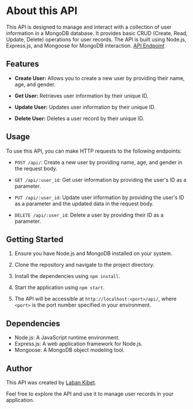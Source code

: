 # About this API

This API is designed to manage and interact with a collection of user information in a MongoDB database. It provides basic CRUD (Create, Read, Update, Delete) operations for user records. The API is built using Node.js, Express.js, and Mongoose for MongoDB interaction.
[API Endpoint](https://hngx-internship-rest-api.onrender.com/api/persons)

## Features

- **Create User:** Allows you to create a new user by providing their name, age, and gender.

- **Get User:** Retrieves user information by their unique ID.

- **Update User:** Updates user information by their unique ID.

- **Delete User:** Deletes a user record by their unique ID.

## Usage

To use this API, you can make HTTP requests to the following endpoints:

- `POST /api/`: Create a new user by providing name, age, and gender in the request body.

- `GET /api/:user_id`: Get user information by providing the user's ID as a parameter.

- `PUT /api/:user_id`: Update user information by providing the user's ID as a parameter and the updated data in the request body.

- `DELETE /api/:user_id`: Delete a user by providing their ID as a parameter.

## Getting Started

1. Ensure you have Node.js and MongoDB installed on your system.

2. Clone the repository and navigate to the project directory.

3. Install the dependencies using `npm install`.

4. Start the application using `npm start`.

5. The API will be accessible at `http://localhost:<port>/api/`, where `<port>` is the port number specified in your environment.

## Dependencies

- Node.js: A JavaScript runtime environment.
- Express.js: A web application framework for Node.js.
- Mongoose: A MongoDB object modeling tool.

## Author

This API was created by [Laban Kibet](https://github.com/Laban254).

Feel free to explore the API and use it to manage user records in your application.






